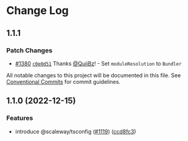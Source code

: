 # Change Log

## 1.1.1

### Patch Changes

- [#1380](https://github.com/scaleway/scaleway-lib/pull/1380) [`c0e0d51`](https://github.com/scaleway/scaleway-lib/commit/c0e0d5104680149f9b38ae509b17d14a66c4d733) Thanks [@QuiiBz](https://github.com/QuiiBz)! - Set `moduleResolution` to `Bundler`

All notable changes to this project will be documented in this file.
See [Conventional Commits](https://conventionalcommits.org) for commit guidelines.

## 1.1.0 (2022-12-15)

### Features

- introduce @scaleway/tsconfig ([#1119](https://github.com/scaleway/scaleway-lib/issues/1119)) ([ccd8fc3](https://github.com/scaleway/scaleway-lib/commit/ccd8fc3c2864da52849be69d412ebd9df82e1229))
